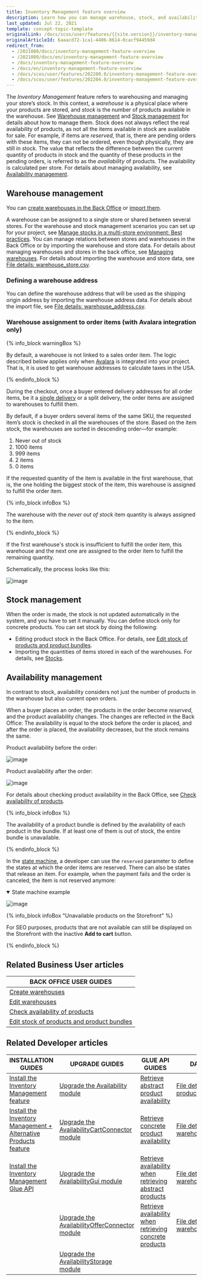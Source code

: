 ```yaml
---
title: Inventory Management feature overview
description: Learn how you can manage warehouse, stock, and availability with the Inventory Management feature
last_updated: Jul 22, 2021
template: concept-topic-template
originalLink: /docs/scos/user/features/{{site.version}}/inventory-management-feature-overview.html-feature-overview
originalArticleId: 6aaacd72-1ca1-4406-8614-0cacf94459d4
redirect_from:
  - /2021080/docs/inventory-management-feature-overview
  - /2021080/docs/en/inventory-management-feature-overview
  - /docs/inventory-management-feature-overview
  - /docs/en/inventory-management-feature-overview
  - /docs/scos/user/features/202200.0/inventory-management-feature-overview.html
  - /docs/scos/user/features/202204.0/inventory-management-feature-overview.html  
---
```


The *Inventory Management* feature refers to warehousing and managing your store’s stock. In this context, a *warehouse* is a physical place where your products are stored, and *stock* is the number of products available in the warehouse. See [Warehouse management](#warehouse-management) and [Stock management](#stock-management) for details about how to manage them.
Stock does not always reflect the real availability of products, as not all the items available in stock are available for sale. For example, if items are *reserved*, that is, there are pending orders with these items, they can not be ordered, even though physically, they are still in stock. The value that reflects the difference between the current quantity of products in stock and the quantity of these products in the pending orders, is referred to as the *availability* of products. The availability is calculated per store. For details about managing availability, see [Availability management](#availability-management).

## Warehouse management

You can [create warehouses in the Back Office](/docs/pbc/all/warehouse-management-system/manage-in-the-back-office/create-warehouses.html) or [import them](/docs/pbc/all/warehouse-management-system/import-and-export-data/file-details-warehouse.csv.html).

A warehouse can be assigned to a single store or shared between several stores. For the warehouse and stock management scenarios you can set up for your project, see [Manage stocks in a multi-store environment: Best practices](/docs/pbc/all/warehouse-management-system/extend-and-customize/manage-stocks-in-a-multi-store-environment-best-practices.html). You can manage relations between stores and warehouses in the Back Office or by importing the warehouse and store data. For details about managing warehouses and stores in the back office, see [Managing warehouses](/docs/pbc/all/warehouse-management-system/manage-in-the-back-office/edit-warehouses.html). For details about importing the warehouse and store data, see [File details: warehouse_store.csv](/docs/pbc/all/warehouse-management-system/import-and-export-data/file-details-warehouse-store.csv.html).

### Defining a warehouse address

You can define the warehouse address that will be used as the shipping origin address by importing the warehouse address data. For details about the import file, see [File details: warehouse_address.csv](/docs/pbc/all/warehouse-management-system/import-and-export-data/file-details-warehouse-address.csv.html).

### Warehouse assignment to order items (with Avalara integration only)

{% info_block warningBox %}

By default, a warehouse is not linked to a sales order item. The logic described below applies only when [Avalara](/docs/scos/user/features/{{site.version}}/tax-feature-overview.html) is integrated into your project. That is, it is used to get warehouse addresses to calculate taxes in the USA.

{% endinfo_block %}

During the checkout, once a buyer entered delivery addresses for all order items, be it a [single delivery](/docs/scos/user/features/{{site.version}}/order-management-feature-overview/split-delivery-overview.html) or a split delivery, the order items are assigned to warehouses to fulfill them.

By default, if a buyer orders several items of the same SKU, the requested item’s stock is checked in all the warehouses of the store. Based on the item stock, the warehouses are sorted in descending order—for example:

1. Never out of stock
2. 1000 items
3. 999 items
4. 2 items
5. 0 items

If the requested quantity of the item is available in the first warehouse, that is, the one holding the biggest stock of the item, this warehouse is assigned to fulfill the order item.

{% info_block infoBox %}

The warehouse with the *never out of stock* item quantity is always assigned to the item.

{% endinfo_block %}

If the first warehouse's stock is insufficient to fulfill the order item, this warehouse and the next one are assigned to the order item to fulfill the remaining quantity.

Schematically, the process looks like this:

![image](https://confluence-connect.gliffy.net/embed/image/74e2001e-4443-4e6c-b3d6-fafb14548702.png?utm_medium=live&utm_source=custom)

## Stock management

When the order is made, the stock is not updated automatically in the system, and you have to set it manually. You can define stock only for concrete products. You can set stock by doing the following:

* Editing product stock in the Back Office. For details, see [Edit stock of products and product bundles](/docs/pbc/all/warehouse-management-system/manage-in-the-back-office/edit-stock-of-products-and-product-bundles.html).
* Importing the quantities of items stored in each of the warehouses. For details, see [Stocks](/docs/scos/dev/data-import/{{site.version}}/data-import-categories/catalog-setup/stocks/stocks.html).

## Availability management

In contrast to stock, availability considers not just the number of products in the warehouse but also current open orders.

When a buyer places an order, the products in the order become *reserved*, and the product availability changes. The changes are reflected in the Back Office: The availability is equal to the stock before the order is placed, and after the order is placed, the availability decreases, but the stock remains the same.

Product availability before the order:

![image](https://spryker.s3.eu-central-1.amazonaws.com/docs/Features/Inventory+Management/before-order-placement.png)

Product availability after the order:

![image](https://spryker.s3.eu-central-1.amazonaws.com/docs/Features/Inventory+Management/after-order-placement.png)

For details about checking product availability in the Back Office, see [Check availability of products](/docs/scos/user/back-office-user-guides/{{site.version}}/catalog/availability/check-availability-of-products.html).

{% info_block infoBox %}

The availability of a product bundle is defined by the availability of each product in the bundle. If at least one of them is out of stock, the entire bundle is unavailable.

{% endinfo_block %}

In the [state machine](/docs/scos/dev/back-end-development/data-manipulation/datapayload-conversion/state-machine/order-process-modelling-via-state-machines.html), a developer can use the `reserved` parameter to define the states at which the order items are reserved. There can also be states that release an item. For example, when the payment fails and the order is canceled, the item is not reserved anymore:

<details open>
<summary markdown='span'>State machine example</summary>

![image](https://spryker.s3.eu-central-1.amazonaws.com/docs/Features/Inventory+Management/state-machine.png)

</details>

{% info_block infoBox "Unavailable products on the Storefront" %}

For SEO purposes, products that are not available can still be displayed on the Storefront with the inactive **Add to cart** button.

{% endinfo_block %}

## Related Business User articles

|BACK OFFICE USER GUIDES|
|---|
| [Create warehouses](/docs/pbc/all/warehouse-management-system/manage-in-the-back-office/create-warehouses.html)  |
| [Edit warehouses](/docs/pbc/all/warehouse-management-system/manage-in-the-back-office/edit-warehouses.html) |
| [Check availability of products](/docs/scos/user/back-office-user-guides/{{site.version}}/catalog/availability/check-availability-of-products.html)  |
| [Edit stock of products and product bundles](/docs/pbc/all/warehouse-management-system/manage-in-the-back-office/edit-stock-of-products-and-product-bundles.html)  |

## Related Developer articles

| INSTALLATION GUIDES | UPGRADE GUIDES | GLUE API GUIDES | DATA IMPORT | REFERENCES |
|---|---|---|---|-|
| [Install the Inventory Management feature](/docs/pbc/all/warehouse-management-system/install-and-upgrade/install-the-inventory-management-feature.html) | [Upgrade the Availability module](/docs/pbc/all/warehouse-management-system/install-and-upgrade/upgrade-the-availability-module.html) | [Retrieve abstract product availability](/docs/pbc/all/warehouse-management-system/manage-using-glue-api/retrieve-abstract-product-availability.html) | [File details: product_stock.csv](/docs/pbc/all/warehouse-management-system/import-and-export-data/file-details-product-stock.csv.html) | [AvailabilityStorage module: reference information](/docs/scos/dev/feature-walkthroughs/{{site.version}}/inventory-management-feature-walkthrough/availabilitystorage-module-reference-informaton.html) |
| [Install the Inventory Management + Alternative Products feature](/docs/pbc/all/warehouse-management-system/install-and-upgrade/install-the-inventory-management-alternative-products-feature.html) | [Upgrade the AvailabilityCartConnector module](/docs/pbc/all/warehouse-management-system/install-and-upgrade/upgrade-the-availabilitycartconnector-module.html) | [Retrieve concrete product availability](/docs/pbc/all/warehouse-management-system/manage-using-glue-api/retrieve-concrete-product-availability.html) | [File details: warehouse_address.csv](/docs/pbc/all/warehouse-management-system/import-and-export-data/file-details-warehouse-address.csv.html) | [Manage stocks in a multi-store environment: Best practices](/docs/pbc/all/warehouse-management-system/extend-and-customize/manage-stocks-in-a-multi-store-environment-best-practices.html) |
| [Install the Inventory Management Glue API](/docs/pbc/all/warehouse-management-system/install-and-upgrade/install-the-inventory-management-glue-api.html) | [Upgrade the AvailabilityGui module](/docs/pbc/all/warehouse-management-system/install-and-upgrade/upgrade-the-availabilitygui-module.html) | [Retrieve availability when retrieving abstract products](/docs/pbc/all/warehouse-management-system/manage-using-glue-api/retrieve-availability-when-retrieving-abstract-products.html) | [File details: warehouse_store.csv](/docs/pbc/all/warehouse-management-system/import-and-export-data/file-details-warehouse-store.csv.html) |  |
|| [Upgrade the AvailabilityOfferConnector module](/docs/pbc/all/warehouse-management-system/install-and-upgrade/upgrade-the-availabilityofferconnector-module.html) | [Retrieve availability when retrieving concrete products](/docs/pbc/all/warehouse-management-system/manage-using-glue-api/retrieve-availability-when-retrieving-concrete-products.html) | [File details - warehouse.csv](/docs/pbc/all/warehouse-management-system/import-and-export-data/file-details-warehouse.csv.html) |
| | [Upgrade the AvailabilityStorage module](/docs/pbc/all/warehouse-management-system/install-and-upgrade/upgrade-the-availabilitystorage-module.html) | | |
